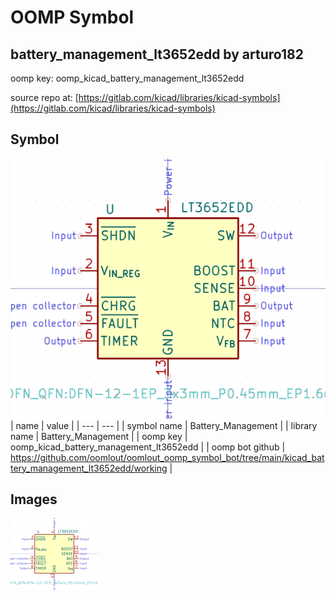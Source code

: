 # OOMP Symbol  
## battery_management_lt3652edd  by arturo182  
  
oomp key: oomp_kicad_battery_management_lt3652edd  
  
source repo at: [https://gitlab.com/kicad/libraries/kicad-symbols](https://gitlab.com/kicad/libraries/kicad-symbols)  
## Symbol  
  
[![working.png](working_600.png)](working.png)  
| name | value | 
| --- | --- | 
| symbol name | Battery_Management | 
| library name | Battery_Management | 
| oomp key | oomp_kicad_battery_management_lt3652edd | 
| oomp bot github | https://github.com/oomlout/oomlout_oomp_symbol_bot/tree/main/kicad_battery_management_lt3652edd/working | 
## Images  
  
[![working.png](working_140.png)](working.png)  
